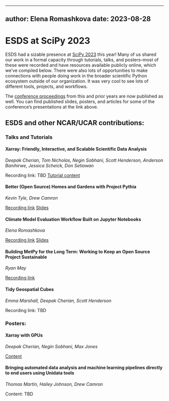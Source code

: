 
---
author: Elena Romashkova
date: 2023-08-28
---


# ESDS at SciPy 2023

ESDS had a sizable presence at [SciPy 2023](https://www.scipy2023.scipy.org/) this year! Many of us shared our work in a formal capacity through tutorials, talks, and posters–most of these were recorded and have resources available publicly online, which we’ve compiled below. There were also lots of opportunities to make connections with people doing work in the broader scientific Python ecosystem outside of our organization. It was very cool to see lots of different tools, projects, and workflows.

The [conference proceedings](https://conference.scipy.org/proceedings/) from this and prior years are now published as well.  You can find published slides, posters, and articles for some of the conference’s presentations at the link above.

## ESDS and other NCAR/UCAR contributions:

### Talks and Tutorials

#### Xarray: Friendly, Interactive, and Scalable Scientific Data Analysis
 *Deepak Cherian, Tom Nicholas, Negin Sobhani, Scott Henderson, Anderson Banihirwe, Jessica Scheick, Don Setiawan*

Recording link: TBD
[Tutorial content](https://tutorial.xarray.dev/workshops/scipy2023/README.html)

####  Better (Open Source) Homes and Gardens with Project Pythia
*Kevin Tyle, Drew Camron*
	
[Recording link](https://www.youtube.com/watch?v=5ggKEmNn79c)
[Slides](https://zenodo.org/record/8221039 )

#### Climate Model Evaluation Workflow Built on Jupyter Notebooks
*Elena Romashkova*

[Recording link](https://www.youtube.com/watch?v=x_InyP5bUkI)
[Slides](https://docs.google.com/presentation/d/1jNhjVeQmTFPikWcSXX8YfylChmGTtE38/edit?usp=sharing&ouid=106991755025280121769&rtpof=true&sd=true)

#### Building MetPy for the Long Term: Working to Keep an Open Source Project Sustainable
*Ryan May*

[Recording link](https://www.youtube.com/watch?v=7hbGHHaRzBA)

#### Tidy Geospatial Cubes
*Emma Marshall, Deepak Cherian, Scott Henderson*

Recording link: TBD

### Posters: 
#### Xarray with GPUs
*Deepak Cherian, Negin Sobhani, Max Jones*

[Content](https://negin513.github.io/cupy-xarray-tutorials/README.html)

#### Bringing automated data analysis and machine learning pipelines directly to end users using Unidata tools
*Thomas Martin, Hailey Johnson, Drew Camron*

Content: TBD
